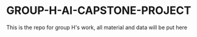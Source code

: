 # GROUP-H-AI-CAPSTONE-PROJECT
This is the repo for group H's work, all material and data will be put here
